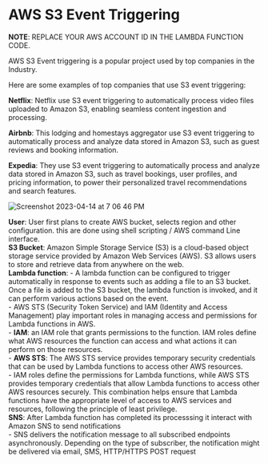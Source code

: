 # AWS S3 Event Triggering

**NOTE**: REPLACE YOUR AWS ACCOUNT ID IN THE LAMBDA FUNCTION CODE.

AWS S3 Event triggering is a popular project used by top companies in the Industry.

Here are some examples of top companies that use S3 event triggering:

**Netflix**: Netflix use S3 event triggering to automatically process video files uploaded to Amazon S3, enabling seamless content ingestion and processing.

**Airbnb**: This lodging and homestays aggregator use S3 event triggering to automatically process and analyze data stored in Amazon S3, such as guest reviews and booking information.

**Expedia**: They use S3 event triggering to automatically process and analyze data stored in Amazon S3, such as travel bookings, user profiles, and pricing information, to power their personalized travel recommendations and search features.


![Screenshot 2023-04-14 at 7 06 46 PM](https://user-images.githubusercontent.com/43399466/232058778-a7299e9b-9892-471c-a05d-14d773b5b333.png)

**User**: User first plans to create AWS bucket, selects region and other configuration. this are done using shell scripting / AWS command Line interface.<br>
**S3 Bucket**: Amazon Simple Storage Service (S3) is a cloud-based object storage service provided by Amazon Web Services (AWS). S3 allows users to store and retrieve data from anywhere on the web.<br>
**Lambda function**: 
        - A lambda function can be configured to trigger automatically in response to events such as adding a file to an S3 bucket. Once a file is added to the S3 bucket, the lambda function is invoked, and it can perform various actions based on the event.<br>
        - AWS STS (Security Token Service) and IAM (Identity and Access Management) play important roles in managing access and permissions for Lambda functions in AWS.<br>
        - **IAM**: an IAM role that grants permissions to the function. IAM roles define what AWS resources the function can access and what actions it can perform on those resources.<br>
        - **AWS STS**: The AWS STS service provides temporary security credentials that can be used by Lambda functions to access other AWS resources. <br>
        - IAM roles define the permissions for Lambda functions, while AWS STS provides temporary credentials that allow Lambda functions to access other AWS resources securely. This combination helps ensure that Lambda functions have the appropriate level of access to AWS services and resources, following the principle of least privilege.<br>
**SNS**: After Lambda function has completed its processsing it interact with Amazon SNS to send notifications<br>
         - SNS delivers the notification message to all subscribed endpoints asynchronously. 
          Depending on the type of subscriber, the notification might be delivered via email, 
          SMS, HTTP/HTTPS POST request<br>

